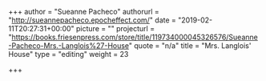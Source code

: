 +++
author = "Sueanne Pacheco"
authorurl = "http://sueannepacheco.epocheffect.com/"
date = "2019-02-11T20:27:31+00:00"
picture = ""
projecturl = "https://books.friesenpress.com/store/title/119734000045326576/Sueanne-Pacheco-Mrs.-Langlois%27-House"
quote = "n/a"
title = "Mrs. Langlois' House"
type = "editing"
weight = 23

+++
